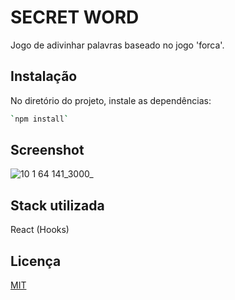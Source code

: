 
# SECRET WORD 

Jogo de adivinhar palavras baseado no jogo 'forca'.



## Instalação

No diretório do projeto, instale as dependências: 

```bash
`npm install`
```

## Screenshot

![10 1 64 141_3000_](https://user-images.githubusercontent.com/91806523/185175839-8c56be2a-5ab8-44d4-b859-064f571e35bd.png)

## Stack utilizada

React (Hooks)


## Licença

[MIT](https://choosealicense.com/licenses/mit/)

